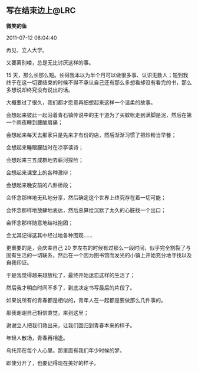 ## 写在结束边上@LRC

**微笑的鱼**

2011-07-12 08:04:40

再见，立人大学。

又要离别喽，总是无比讨厌这样的事。

15 天，那么长那么短。长得我本以为半个月可以做很多事、认识无数人；短到我终于在这一切要结束的时候不得不承认自己还有那么多想看却没有看完的书，那么多想说却终究没有说出的话。

大概要过了很久，我们都才愿意再细想起来这样一个温柔的故事。

会想起来彼此一起沿着青石镇传说中的主干道为了买蚊帐走到满脚是泥，然后在第一个雨夜睡到腰酸肩痛；

会想起来每天去那家只是先来才有份的店，然后渐渐习惯了把炒粉当早餐；

会想起来睡眼朦胧时在凉亭读诗；

会想起来三五成群地去蕲河探险；

会想起来课堂上的各种激辩；

会想起来晚安前的八卦桥段；

会怀念那样地无私地分享，然后确定这个世界上终究存在着一切可能；

会怀念那样地放肆地表达，然后总算给沉默了太久的心脏找一个出口；

会怀念那样随意地结社抱团；

会尤其记得这其中经过地各种围观......

更重要的是，会庆幸自己 20 岁左右的时候有过那么一段时间，似乎完全割裂了与固有生活的一切联系，然后在一个因为图书馆而发光的小镇上开始充分地寻找以及自我印证。

于是我觉得越来越放松了，最终开始迷恋这样的生活了；

然后我才明白时间不多了，到底决定书写最后的片段了。

如果说所有的青春都是相似的，青年人在一起都是要做那么几件事的。

那我谢谢自己相信直觉，来到这里；

谢谢立人把我们救出来，让我们回归到青春本来的样子。

年轻人散场，青春再相逢。

乌托邦在每个人心里。那里面有我们年少时候的梦。

即使分开了，也要记得现在美好的样子。
